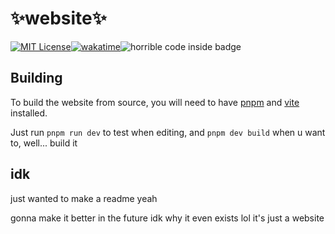 
# ✨website✨
[![MIT License](https://img.shields.io/badge/License-MIT-green.svg)](https://choosealicense.com/licenses/mit/)[![wakatime](https://wakatime.com/badge/user/2bf01fb6-2b19-4b30-b9fb-6b7bc9d64cff/project/ee628c8b-4baa-4780-bf76-3763b6dde810.svg)](https://wakatime.com/badge/user/2bf01fb6-2b19-4b30-b9fb-6b7bc9d64cff/project/ee628c8b-4baa-4780-bf76-3763b6dde810)![horrible code inside badge](https://img.shields.io/badge/Horrible_code-inside-purple)
## Building

To build the website from source, you will need to have [pnpm](https://pnpm.io/installation) and [vite](https://vite.io) installed.

Just run `pnpm run dev` to test when editing, and `pnpm dev build` when u want to, well... build it


## idk

just wanted to make a readme yeah

gonna make it better in the future idk why it even exists lol it's just a website
